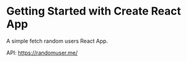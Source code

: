 # Getting Started with Create React App

A simple fetch random users React App. 

API: https://randomuser.me/

